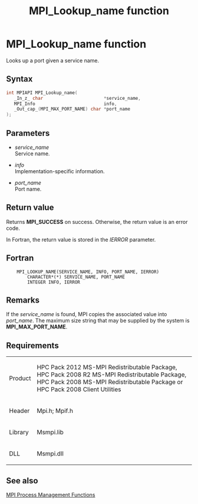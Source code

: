 ﻿---
title: MPI_Lookup_name function
TOCTitle: MPI_Lookup_name function
ms:assetid: 8524b3c6-6141-402b-a1e8-4c61462ce763
ms:mtpsurl: https://msdn.microsoft.com/en-us/library/Dn473432(v=VS.85)
ms:contentKeyID: 59360968
ms.date: 03/28/2018
mtps_version: v=VS.85
f1_keywords:
- MPI_LOOKUP_NAME
- mpif/MPI_Lookup_name
- mpi/MPI_LOOKUP_NAME
dev_langs:
- C++
- C
---

# MPI\_Lookup\_name function

Looks up a port given a service name.

## Syntax

``` c++
int MPIAPI MPI_Lookup_name(
   _In_z_ char                       *service_name,
   MPI_Info                          info,
   _Out_cap_(MPI_MAX_PORT_NAME) char *port_name
);
```

## Parameters

  - *service\_name*  
    Service name.

  - *info*  
    Implementation-specific information.

  - *port\_name*  
    Port name.

## Return value

Returns **MPI\_SUCCESS** on success. Otherwise, the return value is an error code.

In Fortran, the return value is stored in the *IERROR* parameter.

## Fortran

``` FORTRAN
    MPI_LOOKUP_NAME(SERVICE_NAME, INFO, PORT_NAME, IERROR)
        CHARACTER*(*) SERVICE_NAME, PORT_NAME
        INTEGER INFO, IERROR
```

## Remarks

If the *service_name* is found, MPI copies the associated value into *port_name*.  The maximum size string that may be supplied by the system is **MPI\_MAX\_PORT\_NAME**.

## Requirements

<table>
<colgroup>
<col/>
<col/>
</colgroup>
<tbody>
<tr class="odd">
<td><p>Product</p></td>
<td><p>HPC Pack 2012 MS-MPI Redistributable Package, HPC Pack 2008 R2 MS-MPI Redistributable Package, HPC Pack 2008 MS-MPI Redistributable Package or HPC Pack 2008 Client Utilities</p></td>
</tr>
<tr class="even">
<td><p>Header</p></td>
<td>Mpi.h;
Mpif.h</td>
</tr>
<tr class="odd">
<td><p>Library</p></td>
<td>Msmpi.lib</td>
</tr>
<tr class="even">
<td><p>DLL</p></td>
<td>Msmpi.dll</td>
</tr>
</tbody>
</table>


## See also

[MPI Process Management Functions](mpi-process-management-functions.md)

